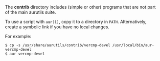 The __contrib__ directory includes (simple or other) programs that are not part
of the main aurutils suite.

To use a script with `aur(1)`, copy it to a directory in
`PATH`. Alternatively, create a symbolic link if you have no local
changes. 

For example:

```
$ cp -s /usr/share/aurutils/contrib/vercmp-devel /usr/local/bin/aur-vercmp-devel
$ aur vercmp-devel
```
